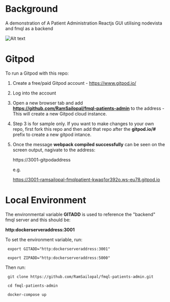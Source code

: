 # Background

A demonstration of A Patient Administration Reactjs GUI utilising nodevista and fmql as a backend

 ![Alt text](patadmin.webp?raw=true?raw=true "Patient Administration")

# Gitpod

To run a Gitpod with this repo:

1) Create a free/paid Gitpod account - https://www.gitpod.io/
2) Log into the account
3) Open a new browser tab and add **https://github.com/RamSailopal/fmql-patients-admin** to the address - This will create a new Gitpod cloud instance.
4) Step 3 is for sample only. If you want to make changes to your own repo, first fork this repo and then add that repo after the **gitpod.io/#** prefix to create a new gitpod intance.
5)  Once the message **webpack compiled successfully** can be seen on the screen output, nagivate to the  address:

     https://3001-gitpodaddress
     
     e.g.
     
     https://3001-ramsailopal-fmqlpatient-kwaq1or392o.ws-eu78.gitpod.io
     
 # Local Environment
 
 The environmental variable **GITADD** is used to reference the "backend" fmql server and this should be:
 
 **http:dockerserveraddress:3001**
 
 To set the environment variable, run:
 
     export GITADD="http:dockerserveraddress:3001"
    
     export ZIPADD="http:dockerserveraddress:5000"
     
 Then run:
 
     git clone https://github.com/RamSailopal/fmql-patients-admin.git
     
     cd fmql-patients-admin
     
     docker-compose up

